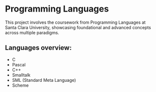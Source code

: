 # Programming Languages
This project involves the coursework from Programming Languages at Santa Clara University, showcasing foundational and advanced concepts across multiple paradigms.


## Languages overview:
- C
- Pascal
- C++
- Smalltalk 
- SML (Standard Meta Language)
- Scheme
